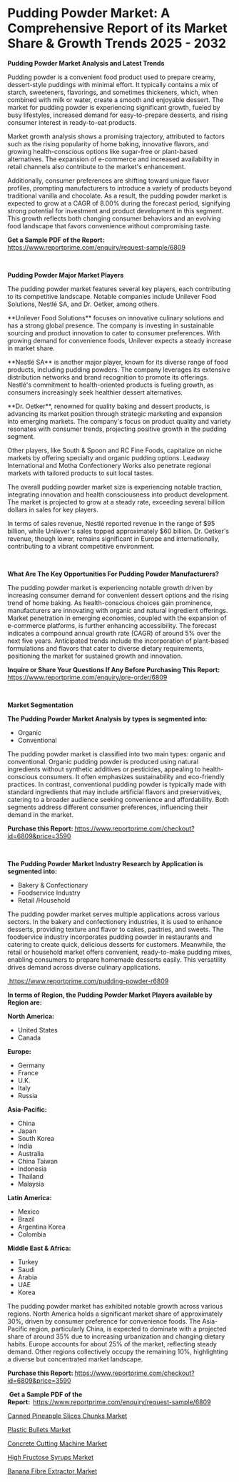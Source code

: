 <p><h1>Pudding Powder Market: A Comprehensive Report of its Market Share & Growth Trends 2025 - 2032</h1></p><p><strong>Pudding Powder Market Analysis and Latest Trends</strong></p>
<p><p>Pudding powder is a convenient food product used to prepare creamy, dessert-style puddings with minimal effort. It typically contains a mix of starch, sweeteners, flavorings, and sometimes thickeners, which, when combined with milk or water, create a smooth and enjoyable dessert. The market for pudding powder is experiencing significant growth, fueled by busy lifestyles, increased demand for easy-to-prepare desserts, and rising consumer interest in ready-to-eat products.</p><p>Market growth analysis shows a promising trajectory, attributed to factors such as the rising popularity of home baking, innovative flavors, and growing health-conscious options like sugar-free or plant-based alternatives. The expansion of e-commerce and increased availability in retail channels also contribute to the market's enhancement.</p><p>Additionally, consumer preferences are shifting toward unique flavor profiles, prompting manufacturers to introduce a variety of products beyond traditional vanilla and chocolate. As a result, the pudding powder market is expected to grow at a CAGR of 8.00% during the forecast period, signifying strong potential for investment and product development in this segment. This growth reflects both changing consumer behaviors and an evolving food landscape that favors convenience without compromising taste.</p></p>
<p><strong>Get a Sample PDF of the Report:&nbsp;</strong> <a href="https://www.reportprime.com/enquiry/request-sample/6809?utm_campaign=2469&utm_medium=2&utm_source=Github&utm_content=ia&utm_term=19032025&utm_id=pudding-powder">https://www.reportprime.com/enquiry/request-sample/6809</a></p>
<p>&nbsp;</p>
<p><strong>Pudding Powder Major Market Players</strong></p>
<p><p>The pudding powder market features several key players, each contributing to its competitive landscape. Notable companies include Unilever Food Solutions, Nestlé SA, and Dr. Oetker, among others.</p><p>**Unilever Food Solutions** focuses on innovative culinary solutions and has a strong global presence. The company is investing in sustainable sourcing and product innovation to cater to consumer preferences. With growing demand for convenience foods, Unilever expects a steady increase in market share.</p><p>**Nestlé SA** is another major player, known for its diverse range of food products, including pudding powders. The company leverages its extensive distribution networks and brand recognition to promote its offerings. Nestlé's commitment to health-oriented products is fueling growth, as consumers increasingly seek healthier dessert alternatives.</p><p>**Dr. Oetker**, renowned for quality baking and dessert products, is advancing its market position through strategic marketing and expansion into emerging markets. The company's focus on product quality and variety resonates with consumer trends, projecting positive growth in the pudding segment.</p><p>Other players, like South & Spoon and RC Fine Foods, capitalize on niche markets by offering specialty and organic pudding options. Leadway International and Motha Confectionery Works also penetrate regional markets with tailored products to suit local tastes.</p><p>The overall pudding powder market size is experiencing notable traction, integrating innovation and health consciousness into product development. The market is projected to grow at a steady rate, exceeding several billion dollars in sales for key players.</p><p>In terms of sales revenue, Nestlé reported revenue in the range of $95 billion, while Unilever's sales topped approximately $60 billion. Dr. Oetker's revenue, though lower, remains significant in Europe and internationally, contributing to a vibrant competitive environment.</p></p>
<p>&nbsp;</p>
<p><strong>What Are The Key Opportunities For Pudding Powder Manufacturers?</strong></p>
<p><p>The pudding powder market is experiencing notable growth driven by increasing consumer demand for convenient dessert options and the rising trend of home baking. As health-conscious choices gain prominence, manufacturers are innovating with organic and natural ingredient offerings. Market penetration in emerging economies, coupled with the expansion of e-commerce platforms, is further enhancing accessibility. The forecast indicates a compound annual growth rate (CAGR) of around 5% over the next five years. Anticipated trends include the incorporation of plant-based formulations and flavors that cater to diverse dietary requirements, positioning the market for sustained growth and innovation.</p></p>
<p><strong>Inquire or Share Your Questions If Any Before Purchasing This Report:</strong> <a href="https://www.reportprime.com/enquiry/pre-order/6809?utm_campaign=2469&utm_medium=2&utm_source=Github&utm_content=ia&utm_term=19032025&utm_id=pudding-powder">https://www.reportprime.com/enquiry/pre-order/6809</a></p>
<p>&nbsp;</p>
<p><strong>Market Segmentation</strong></p>
<p><strong>The Pudding Powder Market Analysis by types is segmented into:</strong></p>
<p><ul><li>Organic</li><li>Conventional</li></ul></p>
<p><p>The pudding powder market is classified into two main types: organic and conventional. Organic pudding powder is produced using natural ingredients without synthetic additives or pesticides, appealing to health-conscious consumers. It often emphasizes sustainability and eco-friendly practices. In contrast, conventional pudding powder is typically made with standard ingredients that may include artificial flavors and preservatives, catering to a broader audience seeking convenience and affordability. Both segments address different consumer preferences, influencing their demand in the market.</p></p>
<p><strong>Purchase this Report:&nbsp;</strong><a href="https://www.reportprime.com/checkout?id=6809&price=3590&utm_campaign=2469&utm_medium=2&utm_source=Github&utm_content=ia&utm_term=19032025&utm_id=pudding-powder">https://www.reportprime.com/checkout?id=6809&price=3590</a></p>
<p>&nbsp;</p>
<p><strong>The Pudding Powder Market Industry Research by Application is segmented into:</strong></p>
<p><ul><li>Bakery & Confectionary</li><li>Foodservice Industry</li><li>Retail /Household</li></ul></p>
<p><p>The pudding powder market serves multiple applications across various sectors. In the bakery and confectionery industries, it is used to enhance desserts, providing texture and flavor to cakes, pastries, and sweets. The foodservice industry incorporates pudding powder in restaurants and catering to create quick, delicious desserts for customers. Meanwhile, the retail or household market offers convenient, ready-to-make pudding mixes, enabling consumers to prepare homemade desserts easily. This versatility drives demand across diverse culinary applications.</p></p>
<p><a href="https://www.reportprime.com/pudding-powder-r6809?utm_campaign=2469&utm_medium=2&utm_source=Github&utm_content=ia&utm_term=19032025&utm_id=pudding-powder">&nbsp;https://www.reportprime.com/pudding-powder-r6809</a></p>
<p><strong>In terms of Region, the Pudding Powder Market Players available by Region are:</strong></p>
<p>
    <p> <strong> North America: </strong>
        <ul>
            <li>United States</li>
            <li>Canada</li>
        </ul>
        </p> 
    <p> <strong> Europe: </strong>
        <ul>
            <li>Germany</li>
            <li>France</li>
            <li>U.K.</li>
            <li>Italy</li>
            <li>Russia</li>
        </ul>
        </p> 
    <p> <strong> Asia-Pacific: </strong>
        <ul>
            <li>China</li>
            <li>Japan</li>
            <li>South Korea</li>
            <li>India</li>
            <li>Australia</li>
            <li>China Taiwan</li>
            <li>Indonesia</li>
            <li>Thailand</li>
            <li>Malaysia</li>
        </ul>
        </p> 
    <p> <strong> Latin America: </strong>
        <ul>
            <li>Mexico</li>
            <li>Brazil</li>
            <li>Argentina Korea</li>
            <li>Colombia</li>
        </ul>
        </p> 
    <p> <strong> Middle East & Africa: </strong>
        <ul>
            <li>Turkey</li>
            <li>Saudi</li>
            <li>Arabia</li>
            <li>UAE</li>
            <li>Korea</li>
        </ul>
    </p>
    </p>
<p><p>The pudding powder market has exhibited notable growth across various regions. North America holds a significant market share of approximately 30%, driven by consumer preference for convenience foods. The Asia-Pacific region, particularly China, is expected to dominate with a projected share of around 35% due to increasing urbanization and changing dietary habits. Europe accounts for about 25% of the market, reflecting steady demand. Other regions collectively occupy the remaining 10%, highlighting a diverse but concentrated market landscape.</p></p>
<p><strong>Purchase this Report: </strong><a href="https://www.reportprime.com/checkout?id=6809&price=3590&utm_campaign=2469&utm_medium=2&utm_source=Github&utm_content=ia&utm_term=19032025&utm_id=pudding-powder">https://www.reportprime.com/checkout?id=6809&price=3590</a></p>
<p>&nbsp;<strong>Get a Sample PDF of the Report:&nbsp;&nbsp;</strong><a href="https://www.reportprime.com/enquiry/request-sample/6809?utm_campaign=2469&utm_medium=2&utm_source=Github&utm_content=ia&utm_term=19032025&utm_id=pudding-powder">https://www.reportprime.com/enquiry/request-sample/6809</a></p>
<p><strong></strong></p>
<p><p><a href="https://github.com/triattwood9919/Market-Research-Report-List-1/blob/main/canned-pineapple-slices-chunks-market.md?utm_campaign=2469&utm_medium=2&utm_source=Github&utm_content=ia&utm_term=19032025&utm_id=pudding-powder">Canned Pineapple Slices Chunks Market</a></p><p><a href="https://www.linkedin.com/pulse/plastic-bullets-market-report-detailed-size-analysis-p8hxc?utm_campaign=2469&utm_medium=2&utm_source=Github&utm_content=ia&utm_term=19032025&utm_id=pudding-powder">Plastic Bullets Market</a></p><p><a href="https://www.linkedin.com/pulse/market-leaders-laggards-global-concrete-cutting-tqafc?utm_campaign=2469&utm_medium=2&utm_source=Github&utm_content=ia&utm_term=19032025&utm_id=pudding-powder">Concrete Cutting Machine Market</a></p><p><a href="https://github.com/stillsfloria19981/Market-Research-Report-List-1/blob/main/high-fructose-syrups-market.md?utm_campaign=2469&utm_medium=2&utm_source=Github&utm_content=ia&utm_term=19032025&utm_id=pudding-powder">High Fructose Syrups Market</a></p><p><a href="https://www.linkedin.com/pulse/banana-fibre-extractor-market-overview-components-application-areas-4ckbc?utm_campaign=2469&utm_medium=2&utm_source=Github&utm_content=ia&utm_term=19032025&utm_id=pudding-powder">Banana Fibre Extractor Market</a></p></p>